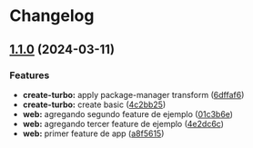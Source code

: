 # Changelog

## [1.1.0](https://github.com/carlosxplor/release-please-monorepo-demo/compare/web-v1.0.0...web-v1.1.0) (2024-03-11)


### Features

* **create-turbo:** apply package-manager transform ([6dffaf6](https://github.com/carlosxplor/release-please-monorepo-demo/commit/6dffaf66ce15e13deaae78f3e771b09b44a3f1e8))
* **create-turbo:** create basic ([4c2bb25](https://github.com/carlosxplor/release-please-monorepo-demo/commit/4c2bb254093ead9185b7ad7440882b92c640bce7))
* **web:** agregando segundo feature de ejemplo ([01c3b6e](https://github.com/carlosxplor/release-please-monorepo-demo/commit/01c3b6eefc90427244f5e5763a29bd60f52f00ba))
* **web:** agregando tercer feature de ejemplo ([4e2dc6c](https://github.com/carlosxplor/release-please-monorepo-demo/commit/4e2dc6cedc0c4d113d1f831a8aecd52988fbd575))
* **web:** primer feature de app ([a8f5615](https://github.com/carlosxplor/release-please-monorepo-demo/commit/a8f5615a61d57dd421e961597131b4ae77b18e1c))
